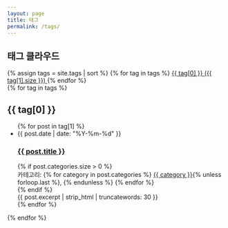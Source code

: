 ```yaml
---
layout: page
title: 태그
permalink: /tags/
---
```


<div class="tags-page">
  <div class="tag-cloud">
    <h2>태그 클라우드</h2>
    {% assign tags = site.tags | sort %}
    {% for tag in tags %}
      <a class="tag" href="#{{ tag[0] | slugify }}" 
         style="font-size: {{ tag[1].size | times: 4 | plus: 80 }}%">
        {{ tag[0] }} <span>({{ tag[1].size }})</span>
      </a>
    {% endfor %}
  </div>

  <div class="tag-list">
    {% for tag in tags %}
      <h2 id="{{ tag[0] | slugify }}">{{ tag[0] }}</h2>
      <ul class="post-list">
        {% for post in tag[1] %}
          <li class="post-item">
            <span class="post-date">{{ post.date | date: "%Y-%m-%d" }}</span>
            <h3>
              <a href="{{ post.url | relative_url }}">{{ post.title }}</a>
            </h3>
            {% if post.categories.size > 0 %}
              <div class="post-categories">
                카테고리:
                {% for category in post.categories %}
                  <a href="{{ site.baseurl }}/categories/#{{ category | slugify }}">{{ category }}</a>{% unless forloop.last %}, {% endunless %}
                {% endfor %}
              </div>
            {% endif %}
            <div class="post-excerpt">
              {{ post.excerpt | strip_html | truncatewords: 30 }}
            </div>
          </li>
        {% endfor %}
      </ul>
    {% endfor %}
  </div>
</div>